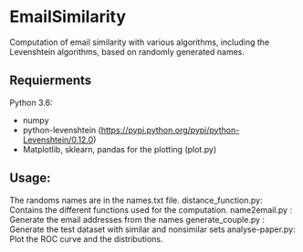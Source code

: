 # EmailSimilarity
Computation of email similarity  with various algorithms, including the Levenshtein algorithms, based on randomly generated names.

## Requierments
Python 3.6:
  - numpy
  - python-levenshtein (https://pypi.python.org/pypi/python-Levenshtein/0.12.0)
  - Matplotlib, sklearn, pandas for the plotting (plot.py)
 
 ## Usage:
 The randoms names are in the names.txt file.
 distance_function.py: Contains the different functions used for the computation.
 name2email.py : Generate the email addresses from the names
 generate_couple.py : Generate the test dataset with similar and nonsimilar sets
 analyse-paper.py: Plot the ROC curve and the distributions.
